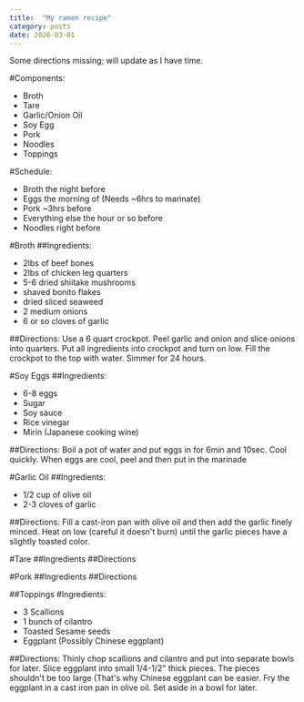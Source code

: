 ```yaml
---
title:  "My ramen recipe"
category: posts
date: 2020-03-01
---
```


Some directions missing; will update as I have time.

#Components:
* Broth
* Tare
* Garlic/Onion Oil
* Soy Egg
* Pork
* Noodles
* Toppings

#Schedule:
* Broth the night before
* Eggs the morning of (Needs ~6hrs to marinate)
* Pork ~3hrs before
* Everything else the hour or so before
* Noodles right before

#Broth
##Ingredients:
* 2lbs of beef bones
* 2lbs of chicken leg quarters
* 5-6 dried shiitake mushrooms
* shaved bonito flakes
* dried sliced seaweed
* 2 medium onions
* 6 or so cloves of garlic

##Directions:
Use a 6 quart crockpot. Peel garlic and onion and slice onions into quarters. Put all ingredients into crockpot and turn on low. Fill the crockpot to the top with water. Simmer for 24 hours.

#Soy Eggs
##Ingredients:
* 6-8 eggs
* Sugar
* Soy sauce
* Rice vinegar
* Mirin (Japanese cooking wine)

##Directions:
Boil a pot of water and put eggs in for 6min and 10sec. Cool quickly. When eggs are cool, peel and then put in the marinade

#Garlic Oil
##Ingredients:
* 1/2 cup of olive oil
* 2-3 cloves of garlic

##Directions:
Fill a cast-iron pan with olive oil and then add the garlic finely minced. Heat on low (careful it doesn't burn) until the garlic pieces have a slightly toasted color.

#Tare
##Ingredients
##Directions

#Pork
##Ingredients
##Directions

##Toppings
#Ingredients:
* 3 Scallions
* 1 bunch of cilantro
* Toasted Sesame seeds
* Eggplant (Possibly Chinese eggplant)

##Directions:
Thinly chop scallions and cilantro and put into separate bowls for later. Slice eggplant into small 1/4-1/2" thick pieces. The pieces shouldn't be too large (That's why Chinese eggplant can be easier. Fry the eggplant in a cast iron pan in olive oil. Set aside in a bowl for later.
